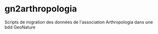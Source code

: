 # gn2arthropologia

Scripts de migration des données de l'association Arthropologia dans une bdd GeoNature